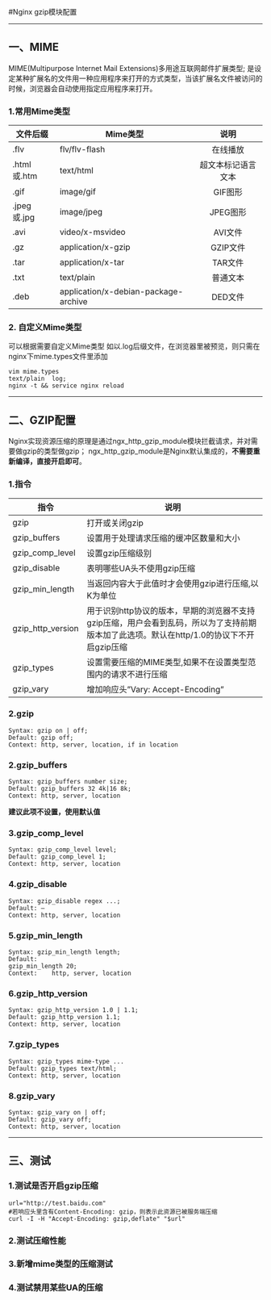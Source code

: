 ﻿#Nginx gzip模块配置

------

## 一、MIME

MIME(Multipurpose Internet Mail Extensions)多用途互联网邮件扩展类型;
是设定某种扩展名的文件用一种应用程序来打开的方式类型，当该扩展名文件被访问的时候，浏览器会自动使用指定应用程序来打开。

### 1.常用Mime类型

| 文件后缀 | Mime类型 | 说明 |
| --------   | -----  | :----:  |
| .flv | flv/flv-flash | 在线播放 |
| .html或.htm | text/html  | 超文本标记语言文本 |
| .gif  | image/gif | 	GIF图形 |
| .jpeg或.jpg  | image/jpeg | 	JPEG图形 |
| .avi 	 | video/x-msvideo | 	AVI文件 |
| .gz | application/x-gzip | 	GZIP文件 |
| .tar | application/x-tar  | TAR文件 |
| .txt  | text/plain | 普通文本 |
| .deb   | application/x-debian-package-archive | DED文件 |

### 2. 自定义Mime类型

可以根据需要自定义Mime类型
如以.log后缀文件，在浏览器里被预览，则只需在nginx下mime.types文件里添加
```shell
vim mime.types
text/plain  log;
nginx -t && service nginx reload
```

------

## 二、GZIP配置

Nginx实现资源压缩的原理是通过ngx_http_gzip_module模块拦截请求，并对需要做gzip的类型做gzip；
ngx_http_gzip_module是Nginx默认集成的，**不需要重新编译，直接开启即可**。

### 1.指令

| 指令 | 说明 |
| --------   | ----- |
| gzip  | 打开或关闭gzip |
| gzip_buffers | 设置用于处理请求压缩的缓冲区数量和大小 |
| gzip_comp_level | 设置gzip压缩级别 |
| gzip_disable | 表明哪些UA头不使用gzip压缩 |
| gzip_min_length | 当返回内容大于此值时才会使用gzip进行压缩,以K为单位 |
| gzip_http_version | 用于识别http协议的版本，早期的浏览器不支持gzip压缩，用户会看到乱码，所以为了支持前期版本加了此选项。默认在http/1.0的协议下不开启gzip压缩 |
| gzip_types  | 设置需要压缩的MIME类型,如果不在设置类型范围内的请求不进行压缩 |
| gzip_vary  | 增加响应头”Vary: Accept-Encoding” |

### 2.gzip
```
Syntax: gzip on | off;
Default: gzip off;
Context: http, server, location, if in location
```

### 2.gzip_buffers
```
Syntax: gzip_buffers number size;
Default: gzip_buffers 32 4k|16 8k;
Context: http, server, location
```
**建议此项不设置，使用默认值**

### 3.gzip_comp_level
```
Syntax: gzip_comp_level level;
Default: gzip_comp_level 1;
Context: http, server, location
```

### 4.gzip_disable
```
Syntax: gzip_disable regex ...;
Default: —
Context: http, server, location
```

### 5.gzip_min_length
```
Syntax: gzip_min_length length;
Default:    
gzip_min_length 20;
Context:    http, server, location
```

### 6.gzip_http_version
```
Syntax: gzip_http_version 1.0 | 1.1;
Default: gzip_http_version 1.1;
Context: http, server, location
```

### 7.gzip_types
```
Syntax: gzip_types mime-type ...
Default: gzip_types text/html;
Context: http, server, location
```

### 8.gzip_vary
```
Syntax: gzip_vary on | off;
Default: gzip_vary off;
Context: http, server, location
```
------

## 三、测试

### 1.测试是否开启gzip压缩
```shell
url="http://test.baidu.com"
#若响应头里含有Content-Encoding: gzip，则表示此资源已被服务端压缩
curl -I -H "Accept-Encoding: gzip,deflate" "$url"
```

### 2.测试压缩性能

### 3.新增mime类型的压缩测试

### 4.测试禁用某些UA的压缩
